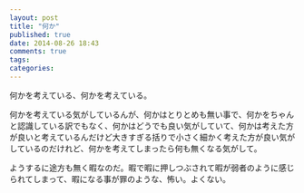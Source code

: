 ```yaml
---
layout: post
title: "何か"
published: true
date: 2014-08-26 18:43
comments: true
tags: 
categories: 
---
```


何かを考えている、何かを考えている。

何かを考えている気がしているんが、何かはとりとめも無い事で、何かをちゃんと認識している訳でもなく、何かはどうでも良い気がしていて、何かは考えた方が良いと考えているんだけど大きすぎる括りで小さく細かく考えた方が良い気がしているのだけれど、何かを考えてしまったら何も無くなる気がして。

ようするに途方も無く暇なのだ。暇で暇に押しつぶされて暇が弱者のように感じられてしまって、暇になる事が罪のような、怖い。よくない。
